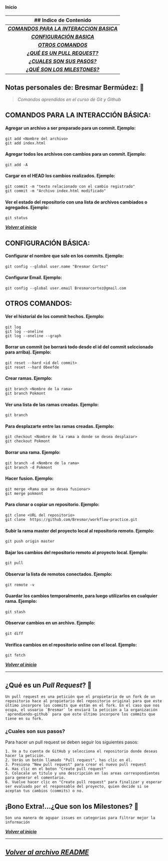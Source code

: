 <a name="#inicio"></a>

#### Inicio

| ## Indice de Contenido |
| :-----------------------------------------:|
| ***[COMANDOS PARA LA INTERACCION BASICA](#comandos-para-la-interacción-básica)*** |
| ***[CONFIGURACIÓN BASICA](#configuración-básica)*** |
| ***[OTROS COMANDOS](#otros-comandos)*** |
| ***[¿QUÉ ES UN PULL REQUEST?](#qué-es-un-pull-request-)*** |
| ***[¿CUALES SON SUS PASOS?](#cuales-son-sus-pasos)*** |
| ***[¿QUÉ SON LOS MILESTONES?](#bono-extraque-son-los-milestones-)*** |


## **Notas personales de: Bresmar Bermúdez**: 📌
>*Comandos aprendidos en el curso de Git y Github*

<a name="#comandos-para-la-interacción-básica"></a>
## **COMANDOS PARA LA INTERACCIÓN BÁSICA**:

#### Agregar un archivo a ser preparado para un commit. Ejemplo:
```Shell
git add <Nombre del archivo>
git add index.html
```
#### Agregar todos los archivos con cambios para un commit. Ejemplo:
```Shell
git add -A
```
#### Cargar en el HEAD los cambios realizados. Ejemplo:
```Shell
git commit -m "texto relacionado con el cambio registrado"
git commit -m "Archivo index.html modificado"
```
#### Ver el estado del repositorio con una lista de archivos cambiados o agregados. Ejemplo:
```Shell
git status
```
***[Volver al inicio](#inicio)***

<a name="#configuración-básica"></a>
## **CONFIGURACIÓN BÁSICA:**

#### Configurar el nombre que sale en los commits. Ejemplo:
```Shell
git config --global user.name "Bresmar Cortez"
```
#### Configurar Email. Ejemplo:
```Shell
git config --global user.email Bresmarcortez@gmail.com
```

<a name="#otros-comandos"></a>
## **OTROS COMANDOS:**

#### Ver el historial de los commit hechos. Ejemplo:
```Shell
git log
git log --oneline
git log --oneline --graph
```
#### Borrar un commit (se borrará todo desde el id del commit selccionado para arriba). Ejemplo:
```Shell
git reset --hard <id del commit>
git reset --hard 0beefde
```
#### Crear ramas. Ejemplo:
```Shell
git branch <Nombre de la rama>
git branch Pokmont
```
#### Ver una lista de las ramas creadas. Ejemplo:
```Shell
git branch
```
#### Para desplazarte entre las ramas creadas. Ejemplo:
```Shell
git checkout <Nombre de la rama a donde se desea desplazar>
git checkout Pokmont  
```
#### Borrar una rama. Ejemplo:
```Shell
git branch -d <Nombre de la rama>
git branch -d Pokmont
```
#### Hacer fusion. Ejemplo:
```Shell
git merge <Rama que se desea fusionar>
git merge pokmont
```
#### Para clonar o copiar un repositorio. Ejemplo:
```Shell
git clone <URL del repositorio>
git clone  https://github.com/Bresmar/workflow-practice.git
```
#### Subir la rama master del proyecto local al repositorio remoto. Ejemplo:
```Shell
git push origin master
```
#### Bajar los cambios del repositorio remoto al proyecto local. Ejemplo:
```Shell
git pull
```
#### Observar la lista de remotos conectados. Ejemplo:
```Shell
git remote -v
```
#### Guardar los cambios temporalmente, para luego utilizarlos en cualquier rama. Ejemplo:
```Shell
git stash
```
#### Observar cambios en un archivo. Ejemplo:
```Shell
git diff
```
#### Verifica cambios en el repositorio online con el local. Ejemplo:
```Shell
git fetch
```
***[Volver al inicio](#inicio)***

<a name="#qué-es-un-pull-request-"></a>

----------------------------------------------------------------------------------
## ¿Qué es un ***Pull Request***? 📌

```Shell
Un pull request es una petición que el propietario de un fork de un repositorio hace al propietario del repositorio original para que este último incorpore los commits que están en el fork. En el caso que nos ocupa, el usuario `Bresmar` le enviará la petición a la organización `aprendiendo-github` para que este último incorpore los commits que tiene en su fork.
```
<a name="#cuales-son-sus-pasos"></a>

### ¿Cuales son sus pasos?
Para hacer un pull request se deben seguir los siguientes pasos:
```Shell
1. Ve a tu cuenta de GitHub y selecciona el repositorio donde deseas hacer la petición.
2. Verás un botón llamado "Pull request", has clic en él.
3. Presiona "New pull request" para crear el nuevo pull request
4. Has clic en el boton "Create pull request"
5. Colocale un titulo y una descripción en las areas correspondientes para generar el comentario.
6. Vuelve hacer clic en "Create pull request" para finalizar y esperar ser evaluado por el responsable del proyecto, quien decide si se aceptan tus cambios (commits) o no.
```

<a name="#bono-extraque-son-los-milestones-"></a>

## ¡Bono Extra!...¿Que son los Milestones? 🎁
```Shell
Son una manera de agupar issues en categorias para filtrar mejor la información
```
***[Volver al inicio](#inicio)***

--------------------------------------------------

***[Volver al archivo README](README.md)***
--------------------------------------------------
